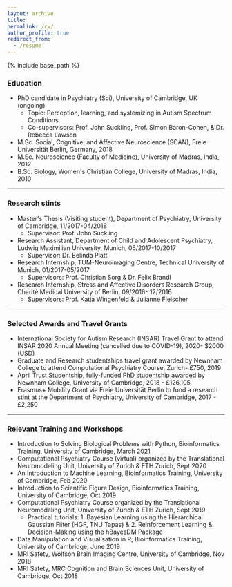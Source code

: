 ```yaml
---
layout: archive
title: 
permalink: /cv/
author_profile: true
redirect_from:
  - /resume
---
```


{% include base_path %}

### Education

* PhD candidate in Psychiatry (Sci), University of Cambridge, UK (ongoing)
  * Topic: Perception, learning, and systemizing in Autism Spectrum Conditions
  * Co-supervisors: Prof. John Suckling, Prof. Simon Baron-Cohen, & Dr. Rebecca Lawson
* M.Sc. Social, Cognitive, and Affective Neuroscience (SCAN), Freie Universität Berlin, Germany, 2018
* M.Sc. Neuroscience (Faculty of Medicine), University of Madras, India, 2012
* B.Sc. Biology, Women's Christian College, University of Madras, India, 2010


***

### Research stints

* Master's Thesis (Visiting student), Department of Psychiatry,  University of Cambridge, 11/2017-04/2018
    * Supervisor: Prof. John Suckling
* Research Assistant, Department of Child and Adolescent Psychiatry, Ludwig Maximilian University, Munich, 05/2017-10/2017
    * Supervisor: Dr. Belinda Platt
* Research Internship, TUM-Neuroimaging Centre, Technical University of Munich, 01/2017-05/2017
    * Supervisors: Prof. Christian Sorg & Dr. Felix Brandl
* Research Internship, Stress and Affective Disorders Research Group, Charité Medical University of Berlin, 09/2016- 12/2016
    * Supervisors: Prof. Katja Wingenfeld & Julianne Fleischer

***

### Selected Awards and Travel Grants

* International Society for Autism Research (INSAR) Travel Grant to attend INSAR 2020 Annual Meeting (cancelled due to COVID-19), 2020- $2000 (USD)
* Graduate and Research studentships travel grant awarded by Newnham College to attend Computational Psychiatry Course, Zurich- £750, 2019
* April Trust Studentship, fully-funded PhD studentship awarded by Newnham College, University of Cambridge, 2018 - £126,105, 
* Erasmus+ Mobility Grant via Freie Universität Berlin to fund a research stint at the Department of Psychiatry, University of Cambridge, 2017 - £2,250


***

### Relevant Training and Workshops

* Introduction to Solving Biological Problems with Python, Bioinformatics Training, University of Cambridge, March 2021
* Computational Psychiatry Course (virtual) organized by the Translational Neuromodeling Unit, University of Zurich & ETH Zurich, Sept 2020
* An Introduction to Machine Learning, Bioinformatics Training, University of Cambridge, Feb 2020
* Introduction to Scientific Figure Design, Bioinformatics Training, University of Cambridge, Oct 2019
* Computational Psychiatry Course organized by the Translational Neuromodeling Unit, University of Zurich & ETH Zurich, Sept 2019
  * Practical tutorials: 1. Bayesian Learning using the Hierarchical Gaussian Filter (HGF, TNU Tapas) & 2. Reinforcement Learning & Decision-Making using the hBayesDM Package
* Data Manipulation and Visualisation in R, Bioinformatics Training, University of Cambridge, June 2019
* MRI Safety, Wolfson Brain Imaging Centre, University of Cambridge, Nov 2018
* MRI Safety, MRC Cognition and Brain Sciences Unit, University of Cambridge, Oct 2018
